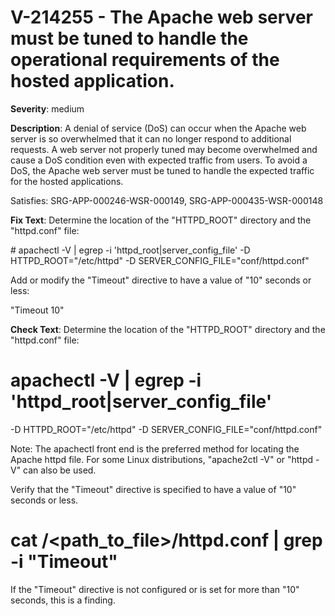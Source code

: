 # V-214255 - The Apache web server must be tuned to handle the operational requirements of the hosted application.

**Severity**: medium

**Description**:
A denial of service (DoS) can occur when the Apache web server is so overwhelmed that it can no longer respond to additional requests. A web server not properly tuned may become overwhelmed and cause a DoS condition even with expected traffic from users. To avoid a DoS, the Apache web server must be tuned to handle the expected traffic for the hosted applications.

Satisfies: SRG-APP-000246-WSR-000149, SRG-APP-000435-WSR-000148

**Fix Text**:
 Determine the location of the "HTTPD\_ROOT" directory and the "httpd\.conf" file:

\# apachectl \-V \| egrep \-i 'httpd\_root\|server\_config\_file'
\-D HTTPD\_ROOT="/etc/httpd"
\-D SERVER\_CONFIG\_FILE="conf/httpd\.conf"

Add or modify the "Timeout" directive to have a value of "10" seconds or less:

"Timeout 10"

**Check Text**:
Determine the location of the "HTTPD_ROOT" directory and the "httpd.conf" file:

# apachectl -V | egrep -i 'httpd_root|server_config_file'
-D HTTPD_ROOT="/etc/httpd"
-D SERVER_CONFIG_FILE="conf/httpd.conf"

Note: The apachectl front end is the preferred method for locating the Apache httpd file. For some Linux distributions, "apache2ctl -V" or  "httpd -V" can also be used. 

Verify that the "Timeout" directive is specified to have a value of "10" seconds or less.

# cat /<path_to_file>/httpd.conf | grep -i "Timeout"

If the "Timeout" directive is not configured or is set for more than "10" seconds, this is a finding.
